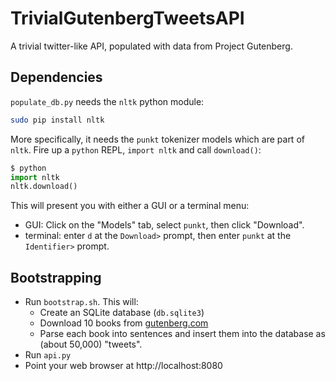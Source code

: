 # TrivialGutenbergTweetsAPI
A trivial twitter-like API, populated with data from Project Gutenberg.

## Dependencies

`populate_db.py` needs the `nltk` python module:

```bash
sudo pip install nltk
```

More specifically, it needs the `punkt` tokenizer models which are part of `nltk`.  Fire up a `python` REPL, `import nltk` and call `download()`:

```python
$ python
import nltk
nltk.download()
```

This will present you with either a GUI or a terminal menu:
* GUI: Click on the "Models" tab, select `punkt`, then click "Download".
* terminal: enter `d` at the `Download>` prompt, then enter `punkt` at the `Identifier>` prompt.

## Bootstrapping

* Run `bootstrap.sh`.  This will:
  * Create an SQLite database (`db.sqlite3`)
  * Download 10 books from [gutenberg.com](https://www.gutenberg.org)
  * Parse each book into sentences and insert them into the database as (about 50,000) "tweets".
* Run `api.py`
* Point your web browser at http://localhost:8080

